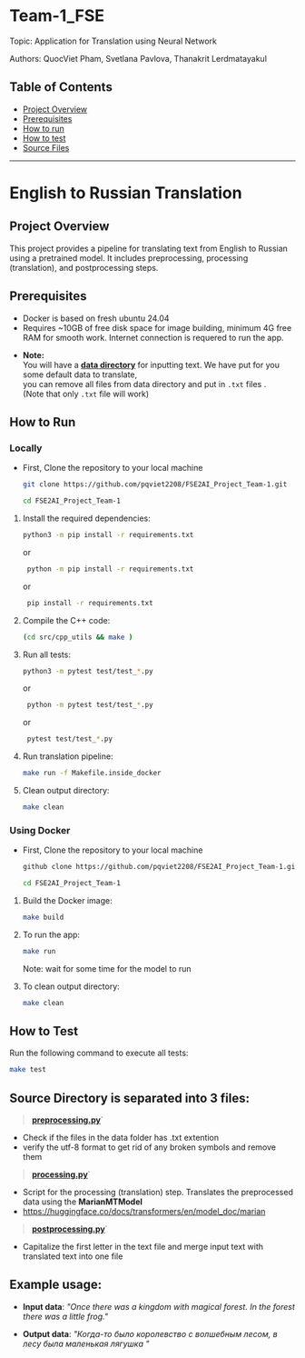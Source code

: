 # Team-1_FSE

Topic: Application for Translation using Neural Network

Authors: QuocViet Pham, Svetlana Pavlova, Thanakrit Lerdmatayakul

## Table of Contents 

 - [Project Overview](#Project-Overview)
 - [Prerequisites](#Prerequisites)
 - [How to run](#How-to-Run)
 - [How to test](#How-to-Test) 
 - [Source Files](#Source-Directory-is-separated-into-3-files)

---
# English to Russian Translation

## Project Overview

This project provides a pipeline for translating text from English to Russian using a pretrained model. It includes preprocessing, processing (translation), and postprocessing steps.

## Prerequisites
- Docker is based on fresh ubuntu 24.04 
- Requires ~10GB of free disk space for image building, minimum 4G free RAM for smooth work. Internet connection is requered to run the app.
<!-- - At least **python 3.12.0** -->


- **Note:** <br />
 You will have a [**data directory**](https://github.com/pqviet2208/FSE2AI_Project_Team-1/tree/main/data) for inputting text. 
We have put for you some default data to translate, <br /> 
you can remove all files from data directory and put in `.txt` files .
 <br /> (Note that only `.txt` file will work)


## How to Run

### Locally
- First, Clone the repository to your local machine
    ```bash
    git clone https://github.com/pqviet2208/FSE2AI_Project_Team-1.git
    ```
    ```bash
    cd FSE2AI_Project_Team-1
    ```

1. Install the required dependencies:
    ```bash
    python3 -m pip install -r requirements.txt
    ```
    or
   ```bash
    python -m pip install -r requirements.txt
   ```
    or
   ```bash
    pip install -r requirements.txt
    ```

3. Compile the C++ code:
    ```bash
    (cd src/cpp_utils && make )
    ```
    
4. Run all tests:
    ```bash
    python3 -m pytest test/test_*.py
    ```
    or
   ```bash
    python -m pytest test/test_*.py
   ```
   or
   ```bash
    pytest test/test_*.py
    ```
    
3. Run translation pipeline:
    ```bash
    make run -f Makefile.inside_docker
    ```
4. Clean output directory:
   ```bash
   make clean
   ```

### Using Docker

- First, Clone the repository to your local machine
    ```bash
    github clone https://github.com/pqviet2208/FSE2AI_Project_Team-1.git
    ```
    ```bash
    cd FSE2AI_Project_Team-1
    ```

1. Build the Docker image:
    ```bash
    make build
    ```

2. To run the app:
    ```bash
    make run
    ```
    Note: wait for some time for the model to run

3. To clean output directory:
   ```bash
   make clean
   ```

## How to Test

Run the following command to execute all tests:
```bash
make test
```

## Source Directory is separated into 3 files:
> [**preprocessing.py**](https://github.com/pqviet2208/FSE2AI_Project_Team-1/blob/main/src/preprocessing.py)`
- Check if the files in the data folder has .txt extention
- verify the utf-8 format to get rid of any broken symbols and remove them

> [**processing.py**](https://github.com/pqviet2208/FSE2AI_Project_Team-1/blob/main/src/processing.py)`
- Script for the processing (translation) step. Translates the preprocessed data using the **MarianMTModel**
- https://huggingface.co/docs/transformers/en/model_doc/marian

> [**postprocessing.py**](https://github.com/pqviet2208/FSE2AI_Project_Team-1/blob/main/src/postprocessing.py)`
- Capitalize the first letter in the text file and merge input text with translated text into one file

## Example usage:
- **Input data**: *"Once there was a kingdom with magical forest. In the forest there was a little frog."*

- **Output data**: *"Когда-то было королевство с волшебным лесом, в лесу была маленькая лягушка
"*








